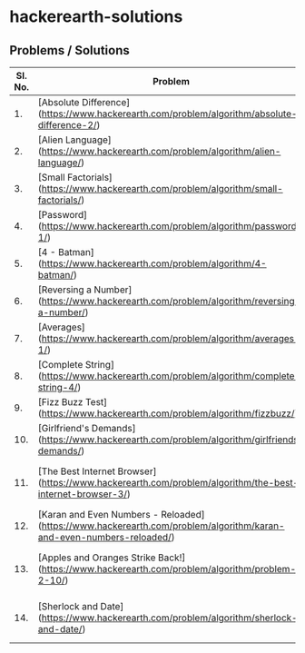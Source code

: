 # hackerearth-solutions

## Problems / Solutions

| Sl. No.  | Problem | Language(s) Solved |
| ------------- | ------------- | ------------- |
| 1. | [Absolute Difference] (https://www.hackerearth.com/problem/algorithm/absolute-difference-2/)  | [Java] (https://github.com/ausshadu/hackerearth-solutions/blob/master/Practice/Absolute%20Difference/java/AbsoluteDifference.java) |
| 2. | [Alien Language] (https://www.hackerearth.com/problem/algorithm/alien-language/)  | [Java] (https://github.com/ausshadu/hackerearth-solutions/blob/master/Practice/Alien%20Language/java/AlienLanguage.java) |
| 3. | [Small Factorials] (https://www.hackerearth.com/problem/algorithm/small-factorials/) | [Java] (https://github.com/ausshadu/hackerearth-solutions/blob/master/Practice/Small%20Factorials/java/SmallFactorials.java) |
| 4. | [Password] (https://www.hackerearth.com/problem/algorithm/password-1/) | [Java] (https://github.com/ausshadu/hackerearth-solutions/blob/master/Practice/Password/java/Password.java) |
| 5. | [4 - Batman] (https://www.hackerearth.com/problem/algorithm/4-batman/) | [Java] (https://github.com/ausshadu/hackerearth-solutions/blob/master/Practice/Batman%204/java/BatmanFour.java) |
| 6. | [Reversing a Number] (https://www.hackerearth.com/problem/algorithm/reversing-a-number/) | [Java] (https://github.com/ausshadu/hackerearth-solutions/blob/master/Practice/Reverse%20a%20Number/java/ReverseNumber.java) |
| 7. | [Averages] (https://www.hackerearth.com/problem/algorithm/averages-1/) | [Java] (https://github.com/ausshadu/hackerearth-solutions/blob/master/Practice/Averages/java/Averages.java) |
| 8. | [Complete String] (https://www.hackerearth.com/problem/algorithm/complete-string-4/) | [Java] (https://github.com/ausshadu/hackerearth-solutions/blob/master/Practice/Complete%20String/java/CompleteString.java) |
| 9. | [Fizz Buzz Test] (https://www.hackerearth.com/problem/algorithm/fizzbuzz/) | [Java] (https://github.com/ausshadu/hackerearth-solutions/blob/master/Practice/Fizz%20Buzz%20Test/java/FizzBuzz.java) |
| 10. | [Girlfriend's Demands] (https://www.hackerearth.com/problem/algorithm/girlfriends-demands/) | [Java] (https://github.com/ausshadu/hackerearth-solutions/blob/master/Practice/Girlfriend%20Demands/java/GirlFriendDemands.java) |
| 11. | [The Best Internet Browser] (https://www.hackerearth.com/problem/algorithm/the-best-internet-browser-3/) | [C#] (https://github.com/ausshadu/hackerearth-solutions/blob/master/Practice/The%20Best%20Internet%20Browser/csharp/BestInternetBrowser.cs), [Java] (https://github.com/ausshadu/hackerearth-solutions/blob/master/Practice/The%20Best%20Internet%20Browser/java/BestInternetBrowser.java) |
| 12. | [Karan and Even Numbers - Reloaded] (https://www.hackerearth.com/problem/algorithm/karan-and-even-numbers-reloaded/) | [Java] (https://github.com/ausshadu/hackerearth-solutions/blob/master/Practice/Karan%20and%20Even%20Numbers/java/KaranEvenNumbers.java) |
| 13. | [Apples and Oranges Strike Back!] (https://www.hackerearth.com/problem/algorithm/problem-2-10/) | [C++] (https://github.com/ausshadu/hackerearth-solutions/blob/master/Practice/Apples%20and%20Oranges/cpp/appleorange.cpp), [Java] (https://github.com/ausshadu/hackerearth-solutions/blob/master/Practice/Apples%20and%20Oranges/java/AppleOrange.java) |
| 14. | [Sherlock and Date] (https://www.hackerearth.com/problem/algorithm/sherlock-and-date/) | [PHP] (https://github.com/ausshadu/hackerearth-solutions/blob/master/Practice/Sherlock%20and%20Date/php/sherlock\_date.php), [Java] (https://github.com/ausshadu/hackerearth-solutions/blob/master/Practice/Sherlock%20and%20Date/java/SherlockDate.java) |